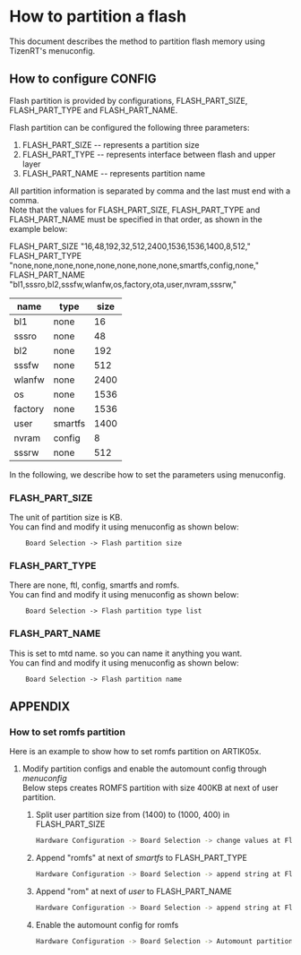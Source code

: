 # How to partition a flash

This document describes the method to partition flash memory using TizenRT's menuconfig. 

## How to configure CONFIG

Flash partition is provided by configurations, FLASH_PART_SIZE, FLASH_PART_TYPE and FLASH_PART_NAME. 

Flash partition can be configured the following three parameters:  

 1. FLASH_PART_SIZE -- represents a partition size  
 2. FLASH_PART_TYPE -- represents interface between flash and upper layer  
 3. FLASH_PART_NAME -- represents partition name  

All partition information is separated by comma and the last must end with a comma.  
Note that the values for FLASH_PART_SIZE, FLASH_PART_TYPE and FLASH_PART_NAME must be specified in that order, as shown in the example below:  

FLASH_PART_SIZE "16,48,192,32,512,2400,1536,1536,1400,8,512,"  
FLASH_PART_TYPE "none,none,none,none,none,none,none,none,smartfs,config,none,"  
FLASH_PART_NAME "bl1,sssro,bl2,sssfw,wlanfw,os,factory,ota,user,nvram,sssrw,"  

name    | type    | size
------- | ------- | --------
bl1     | none    | 16
sssro   | none    | 48
bl2     | none    | 192
sssfw   | none    | 512
wlanfw  | none    | 2400
os      | none    | 1536
factory | none    | 1536
user    | smartfs | 1400
nvram   | config  | 8
sssrw   | none    | 512

In the following, we describe how to set the parameters using menuconfig.  

### FLASH_PART_SIZE

The unit of partition size is KB.   
You can find and modify it using menuconfig as shown below:  

```
	Board Selection -> Flash partition size
```

### FLASH_PART_TYPE

There are none, ftl, config, smartfs and romfs.  
You can find and modify it using menuconfig as shown below:  

```
	Board Selection -> Flash partition type list
```

### FLASH_PART_NAME

This is set to mtd name. so you can name it anything you want.  
You can find and modify it using menuconfig as shown below:  

```
	Board Selection -> Flash partition name
```

## APPENDIX
### How to set romfs partition

Here is an example to show how to set romfs partition on ARTIK05x.  
  
1. Modify partition configs and enable the automount config through *menuconfig*  
    Below steps creates ROMFS partition with size 400KB at next of user partition. 

    1. Split user partition size from (1400) to (1000, 400) in FLASH_PART_SIZE

        ```bash
        Hardware Configuration -> Board Selection -> change values at Flash partition size list (in KBytes)
        ```
    
    2. Append "romfs" at next of *smartfs* to FLASH_PART_TYPE

        ```bash
        Hardware Configuration -> Board Selection -> append string at Flash partition type list
        ```

    3. Append "rom" at next of *user* to FLASH_PART_NAME

        ```bash
        Hardware Configuration -> Board Selection -> append string at Flash partition name list
        ```

    4. Enable the automount config for romfs

        ```bash
        Hardware Configuration -> Board Selection -> Automount partitions -> [*] Automount romfs partition
        ```
